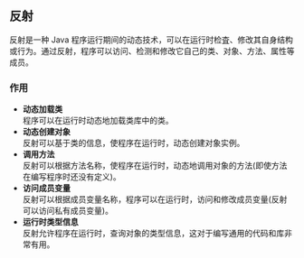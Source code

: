 ## 反射
反射是一种 Java 程序运行期间的动态技术，可以在运行时检査、修改其自身结构或行为。通过反射，程序可以访问、检测和修改它自己的类、对象、方法、属性等成员。
### 作用
- **动态加载类**  
	程序可以在运行时动态地加载类库中的类。
- **动态创建对象**  
	反射可以基于类的信息，使程序在运行时，动态创建对象实例。
- **调用方法**  
	反射可以根据方法名称，使程序在运行时，动态地调用对象的方法(即使方法在编写程序时还没有定义)。
- **访问成员变量**  
	反射可以根据成员变量名称，程序可以在运行时，访问和修改成员变量(反射可以访问私有成员变量)。
- **运行时类型信息**  
	反射允许程序在运行时，查询对象的类型信息，这对于编写通用的代码和库非常有用。
